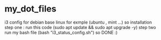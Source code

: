 # my_dot_files
i3 config for debian base linux for exmple (ubuntu , mint ...)
so 
installation
step one :
        run this code (sudo apt update && sudo apt upgrade -y)
step two
        run my bash file (bash "i3_status_config.sh")
so
DONE :)
